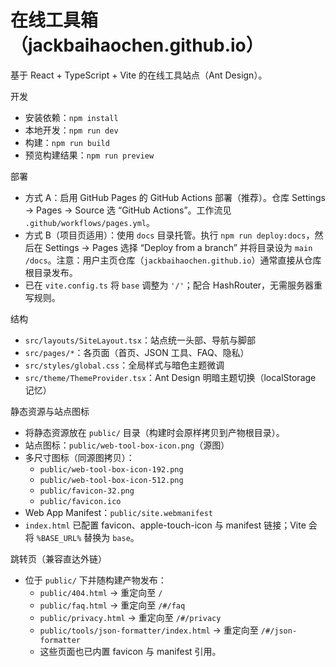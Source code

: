 # 在线工具箱（jackbaihaochen.github.io）

基于 React + TypeScript + Vite 的在线工具站点（Ant Design）。

开发

- 安装依赖：`npm install`
- 本地开发：`npm run dev`
- 构建：`npm run build`
- 预览构建结果：`npm run preview`

部署

- 方式 A：启用 GitHub Pages 的 GitHub Actions 部署（推荐）。仓库 Settings → Pages → Source 选 “GitHub Actions”。工作流见 `.github/workflows/pages.yml`。
- 方式 B（项目页适用）：使用 `docs` 目录托管。执行 `npm run deploy:docs`，然后在 Settings → Pages 选择 “Deploy from a branch” 并将目录设为 `main /docs`。注意：用户主页仓库（`jackbaihaochen.github.io`）通常直接从仓库根目录发布。
- 已在 `vite.config.ts` 将 `base` 调整为 `'/'`；配合 HashRouter，无需服务器重写规则。

结构

- `src/layouts/SiteLayout.tsx`：站点统一头部、导航与脚部
- `src/pages/*`：各页面（首页、JSON 工具、FAQ、隐私）
- `src/styles/global.css`：全局样式与暗色主题微调
- `src/theme/ThemeProvider.tsx`：Ant Design 明暗主题切换（localStorage 记忆）

静态资源与站点图标

- 将静态资源放在 `public/` 目录（构建时会原样拷贝到产物根目录）。
- 站点图标：`public/web-tool-box-icon.png`（源图）
- 多尺寸图标（同源图拷贝）：
  - `public/web-tool-box-icon-192.png`
  - `public/web-tool-box-icon-512.png`
  - `public/favicon-32.png`
  - `public/favicon.ico`
- Web App Manifest：`public/site.webmanifest`
- `index.html` 已配置 favicon、apple-touch-icon 与 manifest 链接；Vite 会将 `%BASE_URL%` 替换为 `base`。

跳转页（兼容直达外链）

- 位于 `public/` 下并随构建产物发布：
  - `public/404.html` → 重定向至 `/`
  - `public/faq.html` → 重定向至 `/#/faq`
  - `public/privacy.html` → 重定向至 `/#/privacy`
  - `public/tools/json-formatter/index.html` → 重定向至 `/#/json-formatter`
  - 这些页面也已内置 favicon 与 manifest 引用。
